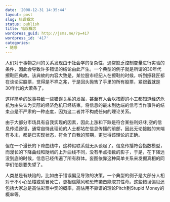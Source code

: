 ```yaml
---
date: '2008-12-31 14:35:44'
layout: post
slug: 错误概念
status: publish
title: 错误概念
wordpress_guid: http://jsms.me/?p=417
wordpress_id: '417'
categories:
- 随感
---
```


人们对于事物之间的关系发现由于社会学的复杂性，通常缺乏控制变量进行实验的条件，因此会导致许多错误的结论由此产生。一个典型的例子就是所谓的30年代擦鞋匠典故。该典故的内容大致是，某位股市经纪人在擦鞋的时候，听到擦鞋匠都在谈论买股票，觉得是不祥之兆，于是回头抛售了手里的所有股票，紧跟着就是30年代的大萧条了。

这样简单的故事导致一些错误关系的发掘，甚至有人会以按脚的小工都知道经济危机为由头认为实际的经济危机已经结束。将信息的最末到达端的信号当作事件的结束点是不严肃的一种态度，因为这二者并不构成任何的理论关系。

由于大部分市场具有自我实现的因素，因此上涨和下跌是符合某些利好/利空的信息传递途径，通常自恃此理论的人士都站在信息传播的前部，因此无论接触的末端有多末，都是已实现状态，符合了自我的预期，更觉得该理论的正确。

但在一个漫长的下降曲线中，这种假联系就无从谈起了。信息传播符合指数模型，而漫长的下降曲线和陡峭的上升曲线不同，没有半点指数的影子，于是，在下降远没到底的时候，信息已经传遍了所有群体。妄图依靠这种简单关系来发掘真相的同学们怕是要失望了。

人类总是有缺陷的，比如由于错误偏见导致的决策。一个典型的例子是大部分人相对于不小心坠楼或感冒死亡，更相信飓风和恐怖袭击能取其性命。这些错误偏见还包括大家总是高估彩票中奖的概率，高估用不靠谱的理论Pitch到Stupid Money的概率等。
